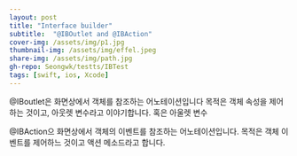 ```yaml
---
layout: post
title: "Interface builder" 
subtitle:  "@IBOutlet and @IBAction"
cover-img: /assets/img/p1.jpg
thumbnail-img: /assets/img/effel.jpeg
share-img: /assets/img/path.jpg
gh-repo: Seongwk/testts/IBTest
tags: [swift, ios, Xcode]
---
```


@IBoutlet은 화면상에서 객체를 참조하는 어노테이션입니다
목적은 객체 속성을 제어하는 것이고, 아웃렛 변수라고 이야기합니다. 혹은 아울렛 변수

@IBAction으 화면상에서 객체의 이벤트를 참조하는 어노테이션입니다.
목적은 객체 이벤트를 제어하느 것이고 액션 메소드라고 합니다.
